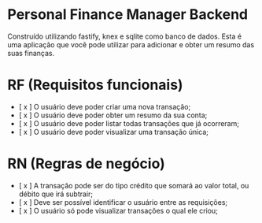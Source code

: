 # Personal Finance Manager Backend

Construído utilizando fastify, knex e sqlite como banco de dados. Esta é uma aplicação que você pode utilizar para adicionar e obter um resumo das suas finanças.

# RF (Requisitos funcionais)

- [ x ] O usuário deve poder criar uma nova transação;
- [ x ] O usuário deve poder obter um resumo da sua conta;
- [ x ] O usuário deve poder listar todas transações que já ocorreram;
- [ x ] O usuário deve poder visualizar uma transação única;

# RN (Regras de negócio)

- [ x ] A transação pode ser do tipo crédito que somará ao valor total, ou débito que irá subtrair;
- [ x ] Deve ser possível identificar o usuário entre as requisições;
- [ x ] O usuário só pode visualizar transações o qual ele criou;